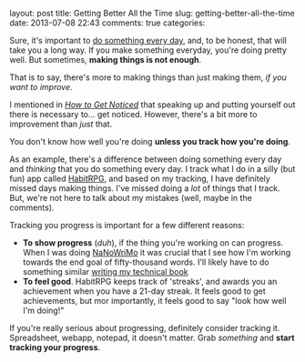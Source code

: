 layout: post
title: Getting Better All the Time
slug: getting-better-all-the-time
date: 2013-07-08 22:43
comments: true
categories: 

Sure, it's important to [do something every day](/2013/04/13/do-something-everyday/), and, to be honest, that will take you a long way. If you make something everyday, you're doing pretty well. But sometimes, **making things is not enough**.

That is to say, there's more to making things than just making them, *if you want to improve*.

I mentioned in *[How to Get Noticed](/2013/06/09/how-to-get-noticed/)* that speaking up and putting yourself out there is necessary to... get noticed. However, there's a bit more to improvement than *just* that.

You don't know how well you're doing **unless you track how you're doing**.

As an example, there's a difference between doing something every day and *thinking* that you do something every day. I track what I do in a silly (but fun) app called [HabitRPG](http://habitrpg.com), and based on my tracking, I have definitely missed days making things. I've missed doing a *lot* of things that I track. But, we're not here to talk about my mistakes (well, maybe in the comments).

Tracking you progress is important for a few different reasons:

- **To show progress** (*duh*), if the thing you're working on can progress. When I was doing [NaNoWriMo](/2012/12/02/how-to-write-in-fifty-thousand-words-or-more/) it was crucial that I see how I'm working towards the end goal of fifty-thousand words. I'll likely have to do something similar [writing my technical book](/2013/06/30/writing-a-technical-book-first-contact/)
- **To feel good**. HabitRPG keeps track of 'streaks', and awards you an achievement when you have a 21-day streak. It feels good to get achievements, but mor importantly, it feels good to say "look how well I'm doing!" 

If you're really serious about progressing, definitely consider tracking it. Spreadsheet, webapp, notepad, it doesn't matter. Grab *something* and **start tracking your progress**.
